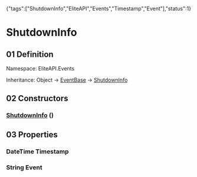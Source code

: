 {"tags":["ShutdownInfo","EliteAPI","Events","Timestamp","Event"],"status":1}

# ShutdownInfo

## 01 Definition

Namespace: <span class='code'>EliteAPI.Events</span>

Inheritance: <span class='code'>Object</span> → <span class='code'>[EventBase](../../EliteAPI/Events/EventBase.html)</span> → <span class='code'>[ShutdownInfo](../../EliteAPI/Events/ShutdownInfo.html)</span>

## 02 Constructors

### <span class='code'>[ShutdownInfo](../../EliteAPI/Events/ShutdownInfo.html)</span> ()

## 03 Properties

### <span class='code'>DateTime</span> Timestamp

### <span class='code'>String</span> Event

